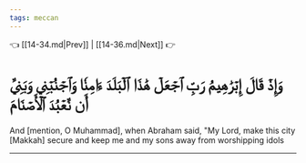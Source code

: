 ```yaml
---
tags: meccan
---
```


👈 [[14-34.md|Prev]] | [[14-36.md|Next]] 👉

# وَإِذۡ قَالَ إِبۡرَٰهِيمُ رَبِّ ٱجۡعَلۡ هَٰذَا ٱلۡبَلَدَ ءَامِنٗا وَٱجۡنُبۡنِي وَبَنِيَّ أَن نَّعۡبُدَ ٱلۡأَصۡنَامَ

And [mention, O Muhammad], when Abraham said, "My Lord, make this city [Makkah] secure and keep me and my sons away from worshipping idols

---

